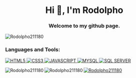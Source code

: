 <h1 align="center">Hi 👋, I'm Rodolpho</h1>
<h3 align="center">Welcome to my github page.</h3>

<p align="left"> <img src="https://komarev.com/ghpvc/?username=Rodolpho211180&label=Profile%20views&color=0e75b6&style=flat" alt="Rodolpho211180" /> </p>

<h3 align="left">Languages and Tools:</h3>

<a href="https://www.w3.org/html/logo/" target="_blank"><img src="https://img.shields.io/badge/HTML5-E34F26?style=for-the-badge&logo=html5&logoColor=white" alt="HTML5"/> 
<a href="https://www.w3.org/Style/CSS/Overview.en.html" target="_blank"> <img src="https://img.shields.io/badge/CSS3-1572B6?style=for-the-badge&logo=css3&logoColor=white" alt="CSS3"/>
<a href="https://www.javascript.com" target="_blank"><img src="https://img.shields.io/badge/JavaScript-323330?style=for-the-badge&logo=javascript&logoColor=F7DF1E" alt="JAVASCRIPT" />
<a href="https://www.mysql.com" target="_blank"><img src="https://img.shields.io/badge/mysql-%2300f.svg?style=for-the-badge&logo=mysql&logoColor=white" alt="MYSQL" />
<a href="https://www.microsoft.com/pt-br/sql-server/sql-server-downloads" target="_blank"><img src="https://img.shields.io/badge/Microsoft%20SQL%20Server-CC2927?style=for-the-badge&logo=microsoft%20sql%20server&logoColor=white" alt="SQL SERVER" />

<p><img align = "left"src="https://github-readme-stats.vercel.app/api/top-langs?username=Rodolpho211180&show_icons=true&locale=en&layout=compact" alt="Rodolpho211180"/></p>

<p align="center">
<p><img align="left" src="https://github-readme-stats.vercel.app/api?username=Rodolpho211180&show_icons=true&locale=en" alt="Rodolpho211180"/></p>

<p><img align= "center" src="https://github-readme-streak-stats.herokuapp.com/?user=Rodolpho211180&" alt="Rodolpho211180" /></p>
